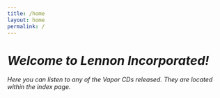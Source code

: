 ```yaml
---
title: /home
layout: home
permalink: /
---
```


# _Welcome to Lennon Incorporated!_

_Here you can listen to any of the Vapor CDs released. They are located within the index page._
